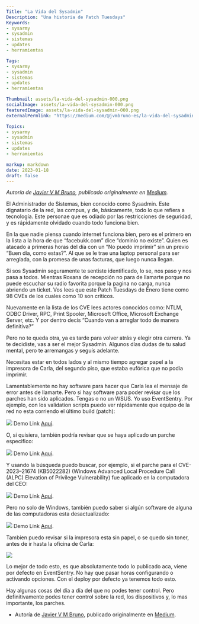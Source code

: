 ```yaml
---
Title: "La Vida del Sysadmin"
Description: "Una historia de Patch Tuesdays"
Keywords:
- sysarmy
- sysadmin
- sistemas
- updates
- herramientas

Tags:
- sysarmy
- sysadmin
- sistemas
- updates
- herramientas

Thumbnail: assets/la-vida-del-sysadmin-000.png
socialImage: assets/la-vida-del-sysadmin-000.png
featuredImage: assets/la-vida-del-sysadmin-000.png
externalPermlink: "https://medium.com/@jvmbruno-es/la-vida-del-sysadmin-una-historia-de-patch-tuesdays-4641bfc1aac"

Topics:
- sysarmy
- sysadmin
- sistemas
- updates
- herramientas

markup: markdown
date: 2023-01-18
draft: false
---
```


_Autoría de [Javier V M Bruno](https://medium.com/@jvmbruno-es), publicado originalmente en [Medium](https://medium.com/@jvmbruno-es/la-vida-del-sysadmin-una-historia-de-patch-tuesdays-4641bfc1aac)._

El Administrador de Sistemas, bien conocido como Sysadmin. Este dignatario de la red, las compus, y de, básicamente, todo lo que refiera a tecnología. Este personae que es odiado por las restricciones de seguridad, y es rápidamente olvidado cuando todo funciona bien.

En la que nadie piensa cuando internet funciona bien, pero es el primero en la lista a la hora de que “facebukk.com” dice “dominio no existe”. Quien es atacado a primeras horas del día con un “No puedo imprimir” sin un previo “Buen día, como estas?”. Al que se le trae una laptop personal para ser arreglada, con la promesa de unas facturas, que luego nunca llegan.

Si sos Sysadmin seguramente te sentiste identificado, lo se, nos paso y nos pasa a todos. Mientras Roxana de recepción no para de llamarte porque no puede escuchar su radio favorita porque la pagina no carga, nunca abriendo un ticket. Vos lees que este Patch Tuesdays de Enero tiene como 98 CVEs de los cuales como 10 son críticos.

Nuevamente en la lista de los CVE lees actores conocidos como: NTLM, ODBC Driver, RPC, Print Spooler, Microsoft Office, Microsoft Exchange Server, etc. Y por dentro decís “Cuando van a arreglar todo de manera definitiva?”

Pero no te queda otra, ya es tarde para volver atrás y elegir otra carrera. Ya te decidiste, vas a ser el mejor Sysadmin. Algunos días dudas de tu salud mental, pero te arremangas y seguís adelante.

Necesitas estar en todos lados y al mismo tiempo agregar papel a la impresora de Carla, del segundo piso, que estaba eufórica que no podia imprimir.

Lamentablemente no hay software para hacer que Carla lea el mensaje de error antes de llamarte. Pero si hay software para poder revisar que los parches han sido aplicados. Tengas o no un WSUS. Yo uso EventSentry. Por ejemplo, con los validation scripts puedo ver rápidamente que equipo de la red no esta corriendo el último build (patch):

![](assets/la-vida-del-sysadmin-1.png)
Demo Link [Aquí](http://demo.eventsentry.com/softwareinventory?search.type=detailed&search.refresh=&search.group=&search.agg=&search.union=&report=&pageDefault=&search.query=&search.fromDate=&hour=&minute=&meridian=&search.fromTime=&search.toDate=&hour=&minute=&meridian=&search.toTime=&search.limit=50&search.order=application.name&search.sort=asc&columns=recorddate&columns=group&columns=computer&columns=application&columns=version&columns=update&columns=check&columns=downloadurl&columns=endoflife&search.page=1&refresh=).

O, si quisiera, también podría revisar que se haya aplicado un parche especifico:

![](assets/la-vida-del-sysadmin-2.png)
Demo Link [Aquí](http://demo.eventsentry.com/softwareinventory?search.type=detailed&search.refresh=&search.group=&search.agg=&search.union=&report=&pageDefault=&search.query=&search.fromDate=&hour=&minute=&meridian=&search.fromTime=&search.toDate=&hour=&minute=&meridian=&search.toTime=&search.limit=50&search.order=application.name&search.sort=asc&columns=recorddate&columns=group&columns=computer&columns=application&columns=version&columns=update&columns=check&columns=downloadurl&columns=endoflife&search.page=1&refresh=).

Y usando la búsqueda puedo buscar, por ejemplo, si el parche para el CVE-2023–21674 (KB5022282) (Windows Advanced Local Procedure Call (ALPC) Elevation of Privilege Vulnerability) fue aplicado en la computadora del CEO:

![](assets/la-vida-del-sysadmin-3.png)
Demo Link [Aquí](http://demo.eventsentry.com/softwareinventory?search.type=detailed&search.refresh=&search.group=&search.agg=&search.union=&report=&pageDefault=&search.query=&search.fromDate=&hour=&minute=&meridian=&search.fromTime=&search.toDate=&hour=&minute=&meridian=&search.toTime=&search.limit=50&search.order=application.name&search.sort=asc&columns=recorddate&columns=group&columns=computer&columns=application&columns=version&columns=update&columns=check&columns=downloadurl&columns=endoflife&search.page=1&refresh=).

Pero no solo de Windows, también puedo saber si algún software de alguna de las computadoras esta desactualizado:

![](assets/la-vida-del-sysadmin-4.png)
Demo Link [Aquí](http://demo.eventsentry.com/softwareinventory?search.type=detailed&search.refresh=&search.group=&search.agg=&search.union=&report=&pageDefault=&search.query=&search.fromDate=&hour=&minute=&meridian=&search.fromTime=&search.toDate=&hour=&minute=&meridian=&search.toTime=&search.limit=50&search.order=application.name&search.sort=asc&columns=recorddate&columns=group&columns=computer&columns=application&columns=version&columns=update&columns=check&columns=downloadurl&columns=endoflife&search.page=1&refresh=).

Tambien puedo revisar si la impresora esta sin papel, o se quedo sin toner, antes de ir hasta la oficina de Carla:

![](assets/la-vida-del-sysadmin-5.png)

Lo mejor de todo esto, es que absolutamente todo lo publicado aca, viene por defecto en EventSentry. No hay que pasar horas configurando o activando opciones. Con el deploy por defecto ya tenemos todo esto.

Hay algunas cosas del día a día del que no podes tener control. Pero definitivamente podes tener control sobre la red, los dispositivos y, lo mas importante, los parches.

- Autoría de [Javier V M Bruno](https://medium.com/@jvmbruno-es), publicado originalmente en [Medium](https://medium.com/@jvmbruno-es/la-vida-del-sysadmin-una-historia-de-patch-tuesdays-4641bfc1aac).
